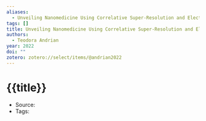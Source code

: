 ```yaml
---
aliases:
  - Unveiling Nanomedicine Using Correlative Super-Resolution and Electron Microscopy
tags: []
title: Unveiling Nanomedicine Using Correlative Super-Resolution and Electron Microscopy
authors:
  - Teodora Andrian
year: 2022
doi: ""
zotero: zotero://select/items/@andrian2022
---
```

<!-- START_TEMPLATE -->
# {{title}}

- Source:
- Tags: 
<!-- END_TEMPLATE -->
